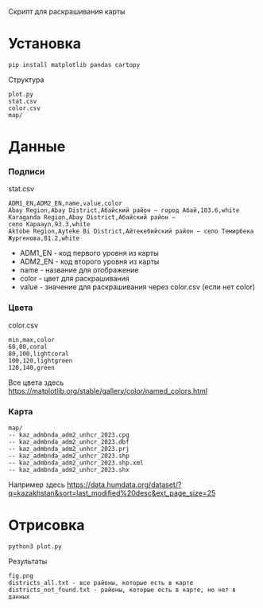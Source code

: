 Скрипт для раскрашивания карты

# Установка
```
pip install matplotlib pandas cartopy
```

Структура
```
plot.py
stat.csv
color.csv
map/
```

# Данные

### Подписи
stat.csv
```
ADM1_EN,ADM2_EN,name,value,color
Abay Region,Abay District,Абайский район — город Абай,103.6,white
Karaganda Region,Abay District,Абайский район — село Карааул,93.3,white
Aktobe Region,Ayteke Bi District,Айтекебийский район — село Темирбека Жургенова,81.2,white
```
- ADM1_EN - код первого уровня из карты
- ADM2_EN - код второго уровня из карты
- name - название для отображение
- color - цвет для раскрашивания
- value - значение для раскрашивания через color.csv (если нет color)

### Цвета
color.csv
```
min,max,color
60,80,coral
80,100,lightcoral
100,120,lightgreen
120,140,green
```
Все цвета здесь https://matplotlib.org/stable/gallery/color/named_colors.html

### Карта
```
map/
-- kaz_admbnda_adm2_unhcr_2023.cpg
-- kaz_admbnda_adm2_unhcr_2023.dbf
-- kaz_admbnda_adm2_unhcr_2023.prj
-- kaz_admbnda_adm2_unhcr_2023.shp
-- kaz_admbnda_adm2_unhcr_2023.shp.xml
-- kaz_admbnda_adm2_unhcr_2023.shx
```

Например здесь
https://data.humdata.org/dataset/?q=kazakhstan&sort=last_modified%20desc&ext_page_size=25

# Отрисовка
```
python3 plot.py
```

Результаты
```
fig.png
districts_all.txt - все районы, которые есть в карте
districts_not_found.txt - районы, которые есть в карте, но нет в данных
```
